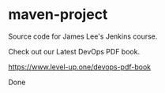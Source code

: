 # maven-project
Source code for James Lee's Jenkins course.

Check out our Latest DevOps PDF book.

https://www.level-up.one/devops-pdf-book

Done
